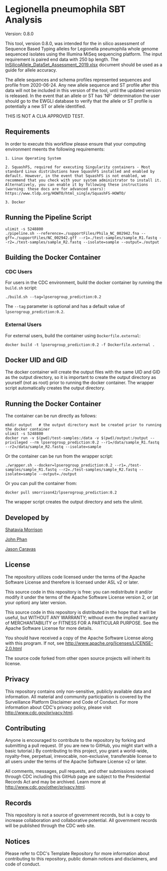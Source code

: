 # Legionella pneumophila SBT Analysis

Version: 0.8.0

This tool, version 0.8.0, was intended for the in silico assessment of Sequence Based Typing alleles for Legionella pneumophila whole genome sequenced isolates using the Illumina MiSeq sequencing platform. The input requirement is paired end data with 250 bp length. The [InSilicoAllele_DataSet_Assessment_2019.xlsx](./data/InSilicoAllele_DataSet_Assessment_2019.xlsx) document should be used as a guide for allele accuracy.

The allele sequences and schema profiles represented sequences and profile from 2020-06-24. Any new allele sequence and ST profile after this data will not be included in this version of the tool, until the updated version is released. In the event that an allele or ST has 'NF' determination the user should go to the EWGLI database to verify that the allele or ST profile is potentially a new ST or allele identified.

THIS IS NOT A CLIA APPROVED TEST.

## Requirements

In order to execute this workflow please ensure that your computing environment meents the following requirements:

    1. Linux Operating System

    2. SquashFS, required for executing Singularity containers - Most standard Linux distributions have SquashFS installed and enabled by default. However, in the event that SquashFS is not enabled, we recommend that you check with your system administrator to install it. Alternatively, you can enable it by following these instructions (warning: these docs are for advanced users): https://www.tldp.org/HOWTO/html_single/SquashFS-HOWTO/

    3. Docker

## Running the Pipeline Script

```
ulimit -s 5248800
./pipeline.sh --reference=./supportFiles/Phila_NC_002942.fna --gff=./supportFiles/NC_002942.gff --r1=./test-samples/sample_R1.fastq --r2=./test-samples/sample_R2.fastq --isolate=sample --output=./output
```
## Building the Docker Container

### CDC Users

For users in the CDC environment, build the docker container by running the `build.sh` script:

```
./build.sh --tag=lpserogroup_prediction:0.2
```

The `--tag` parameter is optional and has a default value of `lpserogroup_prediction:0.2`.

### External Users

For external users, build the container using ``Dockerfile.external``:

```
docker build -t lpserogroup_prediction:0.2 -f Dockerfile.external .
```

## Docker UID and GID

The docker container will create the output files with the same UID and GID as the output directory, so it is important to create the output directory as yourself (not as root) prior to running the docker container. The wrapper script automatically creates the output directory. 

## Running the Docker Container

The container can be run directly as follows:

```
mkdir output   # the output directory must be created prior to running the docker container
ulimit -s 5248800
docker run -v $(pwd)/test-samples:/data -v $(pwd)/output:/output --privileged --rm lpserogroup_prediction:0.2 --r1=/data/sample_R1.fastq --r2=/data/sample_R2.fastq --isolate=sample
```

Or the container can be run from the wrapper script:

```
./wrapper.sh --docker=lpserogroup_prediction:0.2 --r1=./test-samples/sample_R1.fastq --r2=./test-samples/sample_R2.fastq --isolate=sample --output=./output
```
 
Or you can pull the container from:
 
```
docker pull smorrison42/lpserogroup_prediction:0.2
```

The wrapper script creates the output directory and sets the ulimit.

## Developed by

[Shatavia Morrison](https://github.com/SMorrison42)

[John Phan](https://github.com/jhphan)

[Jason Caravas](JCaravas@cdc.gov)

## License

The repository utilizes code licensed under the terms of the Apache Software License and therefore is licensed under ASL v2 or later.

This source code in this repository is free: you can redistribute it and/or modify it under the terms of the Apache Software License version 2, or (at your option) any later version.

This source code in this repository is distributed in the hope that it will be useful, but WITHOUT ANY WARRANTY; without even the implied warranty of MERCHANTABILITY or FITNESS FOR A PARTICULAR PURPOSE. See the Apache Software License for more details.

You should have received a copy of the Apache Software License along with this program. If not, see http://www.apache.org/licenses/LICENSE-2.0.html

The source code forked from other open source projects will inherit its license.

## Privacy

This repository contains only non-sensitive, publicly available data and information. All material and community participation is covered by the Surveillance Platform Disclaimer and Code of Conduct. For more information about CDC's privacy policy, please visit http://www.cdc.gov/privacy.html.

## Contributing

Anyone is encouraged to contribute to the repository by forking and submitting a pull request. (If you are new to GitHub, you might start with a basic tutorial.) By contributing to this project, you grant a world-wide, royalty-free, perpetual, irrevocable, non-exclusive, transferable license to all users under the terms of the Apache Software License v2 or later.

All comments, messages, pull requests, and other submissions received through CDC including this GitHub page are subject to the Presidential Records Act and may be archived. Learn more at http://www.cdc.gov/other/privacy.html.

## Records

This repository is not a source of government records, but is a copy to increase collaboration and collaborative potential. All government records will be published through the CDC web site.

## Notices

Please refer to CDC's Template Repository for more information about contributing to this repository, public domain notices and disclaimers, and code of conduct.
